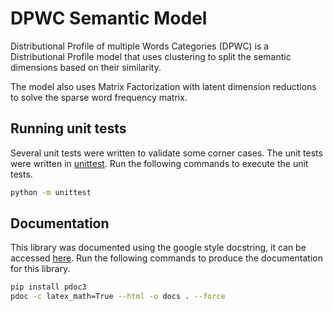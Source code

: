 # DPWC Semantic Model

Distributional Profile of multiple Words Categories (DPWC) 
is a Distributional Profile model that uses clustering to split
the semantic dimensions based on their similarity.

The model also uses Matrix Factorization with latent dimension
reductions to solve the sparse word frequency matrix.


## Running unit tests

Several unit tests were written to validate some corner cases.
The unit tests were written in [unittest](https://docs.python.org/3/library/unittest.html).
Run the following commands to execute the unit tests.

```bash
python -m unittest
```

## Documentation

This library was documented using the google style docstring, it can be accessed [here](https://mariolpantunes.github.io/semantic/).
Run the following commands to produce the documentation for this library.

```bash
pip install pdoc3
pdoc -c latex_math=True --html -o docs . --force
```